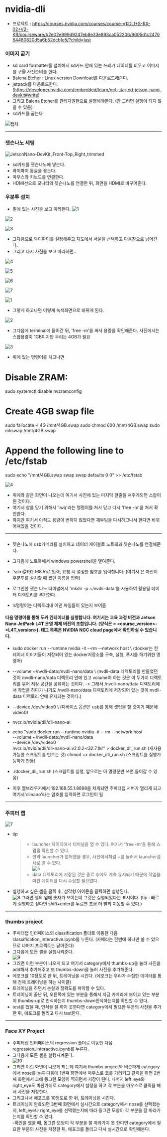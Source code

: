 # nvidia-dli  
- 프로젝트 : https://courses.nvidia.com/courses/course-v1:DLI+S-RX-02+V2-KR/courseware/b2e02e999d9247eb8e33e893ca052206/9605d1c247064480820d5a6b52dcbfe5/?child=last

### 이미지 굽기
   - sd card formatter를 설치해서 sd카드 안에 있는 쓰레기 데이터를 비우고 이미지를 구울 사전준비를 한다.
   - Balena Etcher   :  Linux version Download를 다운로드해준다.
   - jetpack를 다운로드한다. (https://developer.nvidia.com/embedded/learn/get-started-jetson-nano-devkit#write)
   - 그리고 Balena Etcher를 관리자권한으로 실행해야한다. (안 그러면 실행이 되지 않을 수 있음)
   - sd카드를 굽는다

![캡처](https://user-images.githubusercontent.com/102521625/200294742-1785544a-27cd-4e3c-9fef-e60e707603c7.PNG)  

--------------------------------------------------------------------------------------------------------------  

### 젯슨나노 세팅
![JetsonNano-DevKit_Front-Top_Right_trimmed](https://user-images.githubusercontent.com/102521625/202900456-005377c2-0674-40cf-9021-8afcf58be629.jpg)
   - sd카드를 젯슨나노에 넣는다.
   - 와이파이 동글을 꽂는다.
   - 마우스와 키보드를 연결한다.
   - HDMI선으로 모니터와 젯슨나노를 연결한 뒤, 화면을 HDMI로 바꾸어준다.  

### 우분투 설치
  
  - 밑에 있는 사진을 보고 따라한다.
![1](https://user-images.githubusercontent.com/102521625/202900860-abde7082-e4ee-447f-8951-42ccd806a3a7.jpg)
  
![2](https://user-images.githubusercontent.com/102521625/202900889-0b449bd3-ca49-436f-9869-73f519c015bd.jpg)  

![3](https://user-images.githubusercontent.com/102521625/202900903-07e9b0f2-b8cf-4295-8552-04b5f1b9ad72.jpg)
  
- 그다음으로 와이파이를 설정해주고 지도에서 서울을 선택하고 다음창으로 넘어간다. 
- 그리고 다시 사진을 보고 따라하면.. 
  
![4](https://user-images.githubusercontent.com/102521625/202901012-bb1f3b66-37ef-4a2c-89e9-3c9c15f30eb4.jpg)
  
![5](https://user-images.githubusercontent.com/102521625/202901038-4b763891-a7ba-4066-9442-2e5f9a245373.jpg)
  
![6](https://user-images.githubusercontent.com/102521625/202901055-f861af5d-3f40-4ea7-ab65-acb557f2ccc7.jpg)
  
![7](https://user-images.githubusercontent.com/102521625/202901064-998fa51b-41af-4df2-acd1-e3fe7d4821e6.jpg)
  
  
![1](https://user-images.githubusercontent.com/102521625/202901130-1220753e-109a-4f1f-8412-8c4b4ee902fd.jpg)
  
- 그렇게 하고나면 이렇게 녹색화면으로 바뀌게 된다.
  
  
![2](https://user-images.githubusercontent.com/102521625/202901261-e404a9e2-54b1-4566-b455-5c5202bff301.jpg)  
- 그다음에 terminal에 들어간 뒤, 'free -m'을 써서 용량을 확인해준다. 사진에서는 스왑용량이 1GB이지만 우리는 4GB가 필요
  
![3](https://user-images.githubusercontent.com/102521625/202901460-4673a559-c05d-4d8d-bf11-5e20e31bd9e6.jpg)
- 위에 있는 명령어를 치고나면  
# Disable ZRAM:
sudo systemctl disable nvzramconfig

# Create 4GB swap file
sudo fallocate -l 4G /mnt/4GB.swap
sudo chmod 600 /mnt/4GB.swap
sudo mkswap /mnt/4GB.swap

# Append the following line to /etc/fstab
sudo echo "/mnt/4GB.swap swap swap defaults 0 0" >> /etc/fstab


![4](https://user-images.githubusercontent.com/102521625/202901583-06260127-467e-4a9b-a759-f88843453c87.jpg)
- 위에와 같은 화면이 나오는데 여기서 사진에 있는 마지막 한줄을 쳐주게되면 스왑이 된 것이다.  
- 여기서 창을 닫기 위해서 ':wq'라는 명령어를 쳐서 닫고 다시 'free -m'을 쳐서 확인한다.  
- 하지만 여기서 아직도 용량이 변하지 않았다면 재부팅을 다시하고나서 한다면 바뀌어져있을 것이다.

---------------------------------------------------------------------------------  
### 

- 젯슨나노에 usb카메라를 설치하고 데이터 케이블로 노트북과 젯슨나노를 연결해준다.  
- 그다음에 노트북에서 windows powershell을 열여준다.  
- 'ssh <username>@192.168.55.1'입력, 요청 시 설정한 암호를 입력합니다.  (여기서 <username>은 자신이 우분투를 설치할 때 썼던 이름을 입력)  
- 로그인한 젯슨 나노 터미널에서 'mkdir -p ~/nvdli-data'를 사용하여 활용될 데이터 디렉토리를 추가한다.  
  
- ls명령어는 디렉토리내 어떤 파일들이 있는지 보여줌
  
#### 다음 명령어를 통해 도커 컨테이너를 실행합니다. 여기서<tag>는 교육 과정 버전과 Jetson Nano JetPack L4T 운영 체제 버전의 조합입니다. (양식은 <tag> = <course_version>-<L4T_version>). 태그 목록은 NVIDIA NGC cloud page에서 확인하실 수 있습니다.  
     

- sudo docker run --runtime nvidia -it --rm --network host \    (docker는 컨테이너 이미지들이 저장되어 있는 docker저장소를 구축, 실행, 푸시를 하기위한 명령어)
- --volume ~/nvdli-data:/nvdli-nano/data \    (nvdli-data 디렉토리를 만들었던 것이 /nvdli-nano/data 디렉토리 안에 있고 volume이 하는 것은 이 두가지 디렉토리를 묶어 저장 공간을 공유하는 것이다. -> 그래서 /nvdli-nano/data 디렉토리에서 작업을 하다가 나가도 /nvdli-nano/data 디렉토리에 저장되어 있는 것이 nvdli-data 디렉토리 안에 유지되는 것이다.)
- --device /dev/video0 \     (디바이스 옵션은 usb를 통해 셋업을 할 것이기 때문에 video0)
-  nvcr.io/nvidia/dli/dli-nano-ai:<tag>
  
   
 - echo "sudo docker run --runtime nvidia -it --rm --network host \
    --volume ~/nvdli-data:/nvdli-nano/data \
    --device /dev/video0 \
    nvcr.io/nvidia/dli/dli-nano-ai:v2.0.2-r32.7.1kr" > docker_dli_run.sh    (재사용 가능한 스크립트를 만드는 것)
    chmod +x docker_dli_run.sh   (스크립트를 실행가능하게 만듦)
 -  ./docker_dli_run.sh   (스크립트를 실행,  앞으로는 이 명령문만 쓰면 들어갈 수 있음)  
     
 - 이후 웹브라우저에서 192.168.55.1:8888을 치게되면 주피터랩 서버가 열리게 되고 여기서'dlinano'라는 암호를 입력하면 로그인이 됨  
   
 --------------------------------------------------------------------------------------------------  
 ### 주피터 랩  
   
 ![7](https://user-images.githubusercontent.com/102521625/202904282-5d5a69d0-2455-4adc-b5ff-4d0793082f17.png)
  
   
 - tip 
   > - launcher 페이지에서 터미널을 열 수 있다. 여기서 'free -m'을 통해 스왑을 확인할 수 있다.  
   > - 만약 launcher가 없어졌을 경우, 사진에서처럼 +를 눌러서 launcher를 새로 열 수 있다.  
   > ![5](https://user-images.githubusercontent.com/102521625/202903598-8af0564e-4318-4e3f-8aba-46fb856fe60f.jpg)  
   > - data 디렉토리에 저장된 것은 종료 후에도 계속 유지되기 때문에 작업을 마친 데이터를 다시 수집할 필요없다.  
     
 - 실행하고 싶은 셀을 클릭 후, 삼각형 아이콘을 클릭하면 실행된다.  
   ![8](https://user-images.githubusercontent.com/102521625/202904311-b0e5c219-8ae1-4952-939c-8db7cdf631f9.png)
   그러면 셀의 옆에 숫자가 보이는데 그것은 실행되었다는 표시이다.  (tip : 빠르게 실행하고 싶다면 shift+enter를 누르면 조금 더 빨리 이동할 수 있다.)

----------------------------------------------------------------------------------------------------------  
 ### thumbs project  
 
- 주피터랩 인터페이스의 classification 폴더로 이동한 다음 classification_interactive.ipynb를 누른다.  (카메라는 한번에 하나만 쓸 수 있으므로 나머지 프로젝트는 닫아준다)  
- 그다음에 모든 셀을 실행시켜준다.  
![9](https://user-images.githubusercontent.com/102521625/202906012-739d38b9-ed21-45d1-a70c-cb8dc4bcc3bb.png)  
- 그러면 이런 부분이 나오게 되고 여기서 category에서 thumbs-up을 눌러 사진을 add해서 추가해주고 또 thumbs-down을 눌러 사진을 추가해준다.  
- 에포크를 10정도로 한 뒤, 트레이닝을 시킨다.  (에포크는 우리가 수집한 데이터를 통해 전체 트레이닝을 하는 사이클)  
- 트레이닝을 하면서 손실과 정확도를 파악할 수 있다.  
- 트레이닝이 끝난 뒤, 오른쪽에 있는 부분을 통해서 지금 카메라에 보이고 있는 부분이 thumbs-up로 인식하는지 thumbs-down인식하는지를 확인할 수 있다.  
- test를 했을 때, 인식을 잘 하지 못한다면 category에서 필요한 부분의 사진을 추가한 뒤, 에포크를 돌리고 다시 test한다. 

------------------------------------------------------------------------------------------------------------------------  
 ### Face XY Project  
     
 - 주피터랩 인터페이스의 regression 폴더로 이동한 다음 regression_interactive.ipynb를 누른다.  
 - 그다음에 모든 셀을 실행시켜준다.   
 ![10](https://user-images.githubusercontent.com/102521625/202907072-c091ce82-6bb8-4bb4-80d0-441844fb1801.png)  
 - 그러면 이런 화면이 나오게 되는데 여기서 thumbs project와 비슷하게 category에서 nose를 눌른 다음에 1번쨰 화면에서 마우스로 코를 가리키고 클릭을 하면 2번째 화면에서 코에 동그란 모양이 찍히면서 저장이 된다. 나머지 left_eye와 right_eye도 마찬가지로 category에서 설정을 하고 각 부분을 마우스로 클릭을 해서 사진을 저장한다.  
 - 그리고나서 에포크를 10정도로 한 뒤, 트레이닝을 시킨다.  
 - 트레이닝이 완료되면 3번째 화면에서 실시간으로 category에서 nose를 선택했는지, left_eye나 right_eye를 선택했는지에 따라 동그란 모양이 각 부분을 잘 따라가는지를 확인할 수 있다.  
 -확인을 했을 때, 동그란 모양이 각 부분을 잘 따라가지 못 한다면 category에서 필요한 부분의 사진을 저장한 뒤, 에포크를 돌리고 다시 실시간으로 확인해본다.


